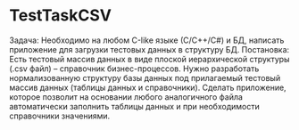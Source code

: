 # TestTaskCSV
Задача: Необходимо на любом С-like языке (С/С++/С#) и БД, написать приложение для
загрузки тестовых данных в структуру БД.
Постановка: Есть тестовый массив данных в виде плоской иерархической структуры (.csv
файл) – справочник бизнес-процессов.
Нужно разработать нормализованную структуру базы данных под прилагаемый тестовый
массив данных (таблицы данных и справочники).
Сделать приложение, которое позволит на основании любого аналогичного файла
автоматически заполнить таблицы данных и при необходимости справочники
значениями.
